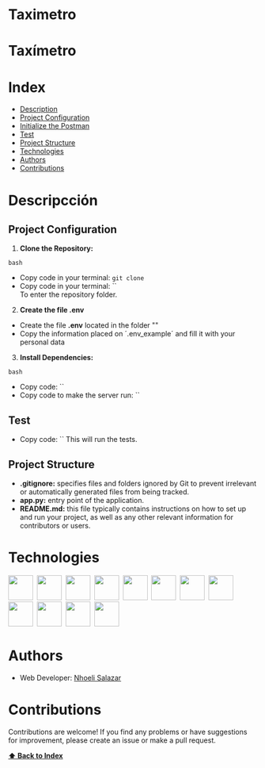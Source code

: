 # Taximetro


<h1> Taxímetro </h1>



# Index

+ [Description](#description)
+ [Project Configuration](#project-configuration)
+ [Initialize the Postman](#initialize-the-postman)
+ [Test](#test)
+ [Project Structure ](#project-structure)
+ [Technologies](#technologies)
+ [Authors](#authors)
+ [Contributions](#contributions)

# Descripcción


## Project Configuration

1. **Clone the Repository:**

`bash`
* Copy code in your terminal: `git clone `
* Copy code in your terminal: `` <br>
To enter the repository folder.


2. **Create the file __.env__**
   
* Create the file __.env__ located in the folder ""
* Copy the information placed on ´.env_example´ and fill it with your personal data


3. **Install Dependencies:** 

`bash`
* Copy code: ``
* Copy code to make the server run: ``


## Test

* Copy code: ``
This will run the tests.


## Project Structure 

* __.gitignore:__  specifies files and folders ignored by Git to prevent irrelevant or automatically generated files from being tracked.
* __app.py:__ entry point of the application.
* __README.md:__ this file typically contains instructions on how to set up and run your project, as well as any other relevant information for contributors or users.


# Technologies

<img width="50" src="[https://user-images.githubusercontent.com/25181517/183896128-ec99105a-ec1a-4d85-b08b-1aa1620b2046.png](https://raw.githubusercontent.com/marwin1991/profile-technology-icons/refs/heads/main/icons/visual_studio_code.png)" >&nbsp;
<img width="50" src="[https://user-images.githubusercontent.com/25181517/117447155-6a868a00-af3d-11eb-9cfe-245df15c9f3f.png](https://raw.githubusercontent.com/marwin1991/profile-technology-icons/refs/heads/main/icons/python.png)" >&nbsp;
<img width="50" src="https://upload.wikimedia.org/wikipedia/commons/9/91/Octicons-mark-github.svg">&nbsp;
<img width="50" src="https://user-images.githubusercontent.com/25181517/192108891-d86b6220-e232-423a-bf5f-90903e6887c3.png">&nbsp;
<img width="50" src="https://user-images.githubusercontent.com/25181517/192109061-e138ca71-337c-4019-8d42-4792fdaa7128.png">&nbsp;
<img width="50" src="https://media.licdn.com/dms/image/C560BAQHQH8_cFFK_3A/company-logo_200_200/0/1630606810347/drawsql_logo?e=2147483647&v=beta&t=aWOh8DYdF-g2BWxZPlX4b3vXC2Omo0TOSxqO0JHKvws">&nbsp;
<img width="50" src="https://user-images.githubusercontent.com/25181517/121401671-49102800-c959-11eb-9f6f-74d49a5e1774.png">&nbsp;
<img width="50" src="https://user-images.githubusercontent.com/25181517/187955005-f4ca6f1a-e727-497b-b81b-93fb9726268e.png">&nbsp;
<img width="50" src="https://user-images.githubusercontent.com/25181517/183859966-a3462d8d-1bc7-4880-b353-e2cbed900ed6.png">&nbsp;
<img width="50" src="https://cdn.worldvectorlogo.com/logos/nodemon.svg">&nbsp;
<img width="50" src="https://express-validator.github.io/img/logo.svg">&nbsp;
<img width="50" src="https://static-00.iconduck.com/assets.00/sequelize-original-icon-885x1024-r8dswyvj.png">&nbsp;


# Authors

 - Web Developer: [Nhoeli Salazar](https://github.com/Nho89)


# Contributions
Contributions are welcome! If you find any problems or have suggestions for improvement, please create an issue or make a pull request.
   
**[⬆️ Back to Index](#index)**
